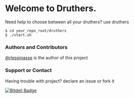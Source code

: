 # Welcome to Druthers.

Need help to choose between all your druthers? use druthers 
```
$ cd your_repo_root/druthers
$ ./start.sh
```

### Authors and Contributors
[@rlespinasse](https://github.com/rlespinasse) is the author of this project

### Support or Contact
Having trouble with project? declare an issue or fork it

[![Bitdeli Badge](https://d2weczhvl823v0.cloudfront.net/rlespinasse/druthers/trend.png)](https://bitdeli.com/free "Bitdeli Badge")

